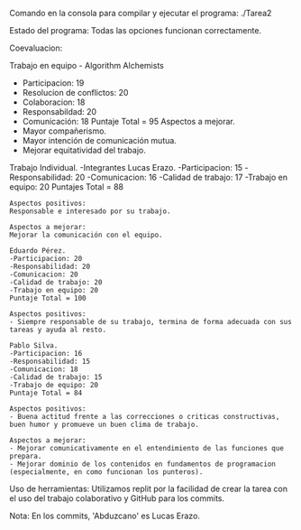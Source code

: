 Comando en la consola para compilar y ejecutar el programa: ./Tarea2

Estado del programa: Todas las opciones funcionan correctamente.

Coevaluacion:

Trabajo en equipo - Algorithm Alchemists
- Participacion: 19
- Resolucion de conflictos: 20 
- Colaboracion: 18
- Responsabildad: 20 
- Comunicación: 18
Puntaje Total = 95
Aspectos a mejorar.
- Mayor compañerismo.
- Mayor intención de comunicación mutua.
- Mejorar equitatividad del trabajo.

Trabajo Individual.
-Integrantes
    Lucas Erazo.
    -Participacion: 15
    -Responsabilidad: 20
    -Comunicacion: 16
    -Calidad de trabajo: 17
    -Trabajo en equipo: 20
    Puntajes Total = 88

    Aspectos positivos:
    Responsable e interesado por su trabajo.

    Aspectos a mejorar:
    Mejorar la comunicación con el equipo.

    Eduardo Pérez.
    -Participacion: 20
    -Responsabilidad: 20
    -Comunicacion: 20
    -Calidad de trabajo: 20
    -Trabajo en equipo: 20
    Puntaje Total = 100

    Aspectos positivos: 
    - Siempre responsable de su trabajo, termina de forma adecuada con sus tareas y ayuda al resto.
    
    Pablo Silva.
    -Participacion: 16
    -Responsabilidad: 15
    -Comunicacion: 18
    -Calidad de trabajo: 15
    -Trabajo de equipo: 20
    Puntaje Total = 84

    Aspectos positivos:
    - Buena actitud frente a las correcciones o criticas constructivas, buen humor y promueve un buen clima de trabajo.

    Aspectos a mejorar:
    - Mejorar comunicativamente en el entendimiento de las funciones que prepara.
    - Mejorar dominio de los contenidos en fundamentos de programacion (especialmente, en como funcionan los punteros).


Uso de herramientas: Utilizamos replit por la facilidad de crear la tarea con el uso del trabajo colaborativo y GitHub para los commits.

Nota: En los commits, 'Abduzcano' es Lucas Erazo.
